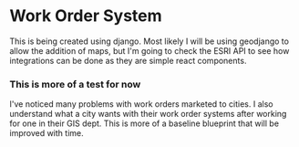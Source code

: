 # Work Order System
This is being created using django. Most likely I will be using geodjango to allow the addition of maps, but I'm going to check the ESRI API to see how integrations can be done as they are simple react components.

### This is more of a test for now
I've noticed many problems with work orders marketed to cities. I also understand what a city wants with their work order systems after working for one in their GIS dept. This is more of a baseline blueprint that will be improved with time. 